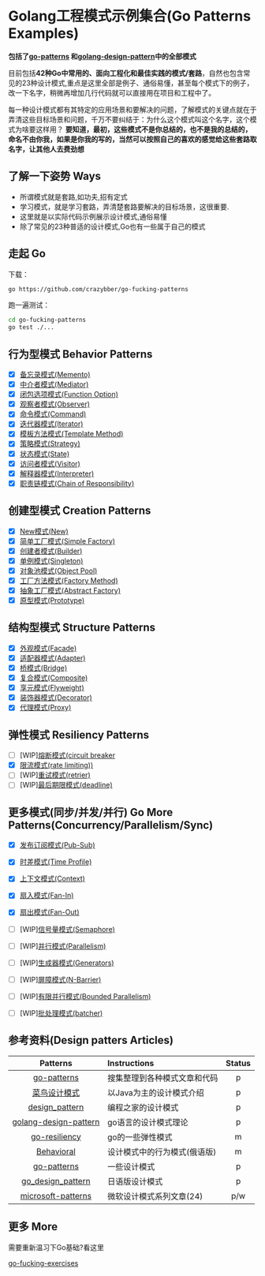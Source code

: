 # Golang工程模式示例集合(Go Patterns Examples)

**包括了[go-patterns](https://github.com/tmrts/go-patterns) 和[golang-design-pattern](https://github.com/senghoo/golang-design-pattern)中的全部模式**

目前包括**42种Go中常用的、面向工程化和最佳实践的模式/套路**，自然也包含常见的23种设计模式,重点是这里全部是例子、通俗易懂，甚至每个模式下的例子，改一下名字，稍微再增加几行代码就可以直接用在项目和工程中了。

每一种设计模式都有其特定的应用场景和要解决的问题，了解模式的关键点就在于弄清这些目标场景和问题，千万不要纠结于：为什么这个模式叫这个名字，这个模式为啥要这样用？ **要知道，最初，这些模式不是你总结的，也不是我的总结的，命名不由你我，如果是你我的写的，当然可以按照自己的喜欢的感觉给这些套路取名字，让其他人去费劲想**

## 了解一下姿势 Ways

+ 所谓模式就是套路,如功夫,招有定式
+ 学习模式，就是学习套路，弄清楚套路要解决的目标场景，这很重要.
+ 这里就是以实际代码示例展示设计模式,通俗易懂
+ 除了常见的23种普适的设计模式,Go也有一些属于自己的模式

## 走起 Go

下载：

```bash
go https://github.com/crazybber/go-fucking-patterns
```

跑一遍测试：

```bash
cd go-fucking-patterns
go test ./...
```

## 行为型模式 Behavior Patterns

+ [x] [备忘录模式(Memento)](./behavior/09_memento)
+ [x] [中介者模式(Mediator)](./behavior/01_mediator)
+ [x] [闭包选项模式(Function Option)](./behavior/02_option)
+ [x] [观察者模式(Observer)](./behavior/03_observer)
+ [x] [命令模式(Command)](./behavior/11_command)
+ [x] [迭代器模式(Iterator)](./behavior/04_iterator)
+ [x] [模板方法模式(Template Method)](./behavior/05_template_method)
+ [x] [策略模式(Strategy)](./behavior/12_strategy)
+ [x] [状态模式(State)](./behavior/behavior16_state)
+ [x] [访问者模式(Visitor)](./behavior/07_visitor)
+ [x] [解释器模式(Interpreter)](./behavior/08_interpreter)
+ [x] [职责链模式(Chain of Responsibility)](./behavior/06_chain_of_responsibility)

## 创建型模式 Creation Patterns

+ [x] [New模式(New)](./creation/01_new)
+ [x] [简单工厂模式(Simple Factory)](./creation/02_simple_factory)
+ [x] [创建者模式(Builder)](./creation/03_builder)
+ [x] [单例模式(Singleton)](./creation/06_singleton)
+ [x] [对象池模式(Object Pool)](./creation/04_object_pool)
+ [x] [工厂方法模式(Factory Method)](./creation/05_factory_method)
+ [x] [抽象工厂模式(Abstract Factory)](./creation/08_abstract_factory)
+ [x] [原型模式(Prototype)](./creation/07_prototype)

## 结构型模式 Structure Patterns

+ [x] [外观模式(Facade)](./structure/01_facade)
+ [x] [适配器模式(Adapter)](./structure/02_adapter)
+ [x] [桥模式(Bridge)](./structure/03_bridge)
+ [x] [复合模式(Composite)](./structure/05_composite)
+ [x] [享元模式(Flyweight)](./structure/04_flyweight)
+ [x] [装饰器模式(Decorator)](./structure/06_decorator)
+ [x] [代理模式(Proxy)](./structure/07_proxy)

## 弹性模式 Resiliency Patterns

+ [ ] [WIP][熔断模式(circuit breaker](./resiliency/06_circuit_breaker)
+ [x] [限流模式(rate limiting))](./resiliency/07_rate_limiting)
+ [ ] [WIP][重试模式(retrier)](./resiliency/15_retrier)
+ [ ] [WIP][最后期限模式(deadline)](./resiliency/14_deadline)

## 更多模式(同步/并发/并行) Go More Patterns(Concurrency/Parallelism/Sync)

+ [x] [发布订阅模式(Pub-Sub)](./gomore/01_messages)
+ [x] [时差模式(Time Profile)](./gomore/02_profiles)
+ [x] [上下文模式(Context)](./gomore/03_context)
+ [x] [扇入模式(Fan-In)](./gomore/04_fan_in)
+ [x] [扇出模式(Fan-Out)](./gomore/05_fan_out)
+ [ ] [WIP][信号量模式(Semaphore)](./gomore/08_semaphore)
+ [ ] [WIP][并行模式(Parallelism)](./gomore/09_parallelism)
+ [ ] [WIP][生成器模式(Generators)](./gomore/10_generators)
+ [ ] [WIP][屏障模式(N-Barrier)](./gomore/11_n_barrier)
+ [ ] [WIP][有限并行模式(Bounded Parallelism)](./gomore/12_bounded_parallelism)
+ [ ] [WIP][批处理模式(batcher)](./gomore/13_batcher)



## 参考资料(Design patters Articles)

| Patterns | Instructions | Status |
|:-------:|:----------- |:------:|
| [go-patterns](https://github.com/crazybber/go-patterns)|搜集整理到各种模式文章和代码|p|
| [菜鸟设计模式](https://www.runoob.com/design-pattern/design-pattern-tutorial.html)|以Java为主的设计模式介绍|p|
| [design_pattern](http://c.biancheng.net/design_pattern)|编程之家的设计模式|p|
| [golang-design-pattern](https://github.com/senghoo/golang-design-pattern)|go语言的设计模式理论|p|
| [go-resiliency](https://github.com/eapache/go-resiliency)|go的一些弹性模式 |m|
| [Behavioral](https://github.com/AlexanderGrom/go-patterns/tree/master/Behavioral)|设计模式中的行为模式(俄语版)|m|
| [go-patterns](https://github.com/sevenelevenlee/go-patterns)|一些设计模式 |p|
| [go_design_pattern](https://github.com/monochromegane/go_design_pattern)|日语版设计模式|p|
| [microsoft-patterns](https://docs.microsoft.com/en-us/previous-versions/msp-n-p/dn600223(v=pandp.10))|微软设计模式系列文章(24)|p/w|

## 更多 More

需要重新温习下Go基础?看这里

[go-fucking-exercises](https://github.com/crazybber/go-fucking-exercise)
